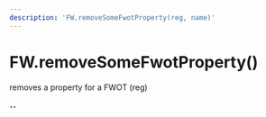 ```yaml
---
description: 'FW.removeSomeFwotProperty(reg, name)'
---
```


# FW.removeSomeFwotProperty\(\)

removes a property for a FWOT \(reg\)

###  ``

